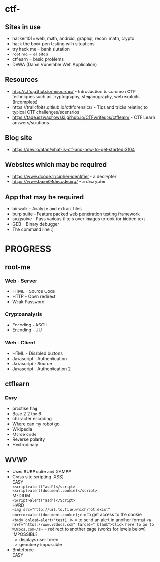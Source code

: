 # ctf-

## Sites in use

* hacker101= web, math, android, graphql, recon, math, crypto
* hack the box= pen testing with situations
* try hack me =  bank siutation
* root me = all sites
* ctflearn = basic problems
* DVWA (Damn Vunerable Web Application)


## Resources
* http://ctfs.github.io/resources/ - Introduction to common CTF techniques such as cryptography, steganography, web exploits (Incomplete)
* https://trailofbits.github.io/ctf/forensics/ - Tips and tricks relating to typical CTF challenges/scenarios
* https://tadeuszwachowski.github.io/CTFwriteups/ctflearn/ - CTF Learn answers/solutions

## Blog site
* https://dev.to/atan/what-is-ctf-and-how-to-get-started-3f04

## Websites which may be required
* https://www.dcode.fr/cipher-identifier - a decrypter
* https://www.base64decode.org/ - a decrypter


## App that may be required
* binwalk - Analyze and extract files
* burp suite - Feature packed web penetration testing framework
* stegsolve - Pass various filters over images to look for hidden text
* GDB - Binary debugger
* The command line :)

# PROGRESS

## root-me

### Web - Server
* HTML - Source Code
* HTTP - Open redirect
* Weak Password

### Cryptoanalysis
* Encoding - ASCII
* Encoding - UU

### Web - Client 
* HTML - Disabled buttons
* Javascript - Authentication
* Javascript - Source
* Javascript - Authentication 2

## ctflearn

### Easy
* practise flag
* Base 2 2 the 6
* character encoding
* Where can my robot go
* Wikipedia
* Morse code
* Reverse polarity
* Hextrodinary

## WVWP
- Uses BURP suite and XAMPP
- Cross site scripting (XSS)
  <br>EASY<br>
  ``<script>alert("asd")</script>``
  <br>
  ``<script>alert(document.cookie)</script>``
  <br>MEDIUM<br>
  ``<Script>alert("asd")</Script>``
  <br>HARD<br>
  ``<img src="http://url.to.file.which/not.exist" onerror=alert(document.cookie);>`` = to get access to the cookie
  <br>
  ``<body onload=alert('test1')>`` = to send an alert in another format
   ``<a href="https://www.w3docs.com" target="_blank">Click here to go to W3docs.com</a>`` = redirect to another page (works for levels below)
  <br>IMPOSSIBLE<br>
  - displays user token
  - genuinely impossible
- Bruteforce 
  <br>EASY</br>
  

